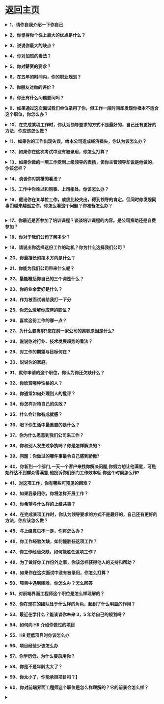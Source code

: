 # [返回主页](https://github.com/yisainan/web-interview/blob/master/README.md)

<b><details><summary>1、请你自我介绍一下你自己</summary></b>

回答提示：一般人回答这个问题过于平常，只说姓名、年龄、爱好、工作经验，这些在简历上都有，其实，企业最希望知道的是求职者能否胜任工作，包括：最强的技能、最深入研究的知识领域、个性中最积极的部分、做过的最成功的事，主要的成就等，这些都可以和学习无关，也可以和学习有关，但要突出积极的个性和做事的能力，说得合情合理企业才会相信。企业很重视一个人的礼貌，求职者要尊重考官，在回答每个问题之后都说一句“谢谢”。企业喜欢有礼貌的求职者。

回答样本：

```
1、我叫xxx,来自于xxx，从网上看得到公司招聘的这个职位，觉得非常适合自己的发展。所以来这里争取下这份工作。
2、接下来可以讲解自己的核心竞争力（最强的技能、最深入研究的知识领域、个性中最积极的部分）和闪光点（做过的最成功的事，主要的成就）。核心就是要体现自己胜任这份工作（介绍时候要自然有底气，合情合理，面试前要充分准备好）。
3、先介绍到这里，面试官看看有什么问题，我可以再补充。
4、最后要说谢谢，任何企业都喜欢有礼貌的人！
```

注意：自曝其短（说自己的缺点）没有必要，自我介绍的时候千万不要和简历有冲突！

</details>

<b><details><summary>2、你觉得你个性上最大的优点是什么？</summary></b>

回答提示：沉着冷静、条理清楚、立场坚定、顽强向上、乐于助人和关心他人、适应能力和幽默感、乐观和友爱、技术狂热、学习能力强、为人谦和。

</details>

<b><details><summary>3、说说你最大的缺点？</summary></b>

回答提示：这个问题企业问的概率很大，通常不希望听到直接回答的缺点是什么等，如果求职者说自己小心眼、爱忌妒人、非常懒、脾气大、工作效率低，企业肯定不会录用你。绝对不要自作聪明地回答“我最大的缺点是过于追求完美”，有的人以为这样回答会显得自己比较出色，但事实上，他已经岌芨可危了。企业喜欢求职者从自己的优点说起，中间加一些小缺点，最后再把问题转回到优点上，突出优点的部分。企业喜欢聪明的求职者。

</details>

<b><details><summary>4、你对加班的看法？</summary></b>

回答提示：实际上好多公司问这个问题，并不证明一定要加班。 只是想测试你是否愿意为公司奉献。
回答样本：如果是工作需要我会义不容辞加班。我现在单身，没有任何家庭负担，可以全身心的投入工作。但同时，我也会提高工作效率，减少不必要的加班。

</details>

<b><details><summary>5、你对薪资的要求？</summary></b>

回答提示：如果你对薪酬的要求太低，那显然贬低自己的能力；如果你对薪酬的要求太高，那又会显得你分量过重，公司受用不起。一些雇主通常都事先对求聘的职位定下开支预算，因而他们第一次提出的价钱往往是他们所能给予的最高价钱。他们问你只不过想证实一下这笔钱是否足以引起你对该工作的兴趣。
回答样本一：“我对工资没有硬性要求。我相信贵公司在处理我的问题上会友善合理。我注重的是找对工作机会，所以只要条件公平，我则不会计较太多
回答样本二：我受过系统的软件编程的训练，不需要进行大量的培训。而且我本人也对编程特别感兴趣。因此，我希望公司能根据我的情况和市场标准的水平，给我合理的薪水。
回答样本三：如果你必须自己说出具体数目，请不要说一个宽泛的范围，那样你将只能得到最低限度的数字。最好给出一个具体的数字，这样表明你已经对当今的人才市场作了调查，知道像自己这样学历的雇员有什么样的价值。

</details>

<b><details><summary>6、在五年的时间内，你的职业规划？</summary></b>

回答提示：这是每一个应聘者都不希望被问到的问题，但是几乎每个人都会被问到。比较多的答案是“管理者”。但是近几年来，许多公司都已经建立了专门的技术途径。这些工作地位往往被称作“顾问”、“参议技师”或“高级软件工程师”等等。当然，说出其他一些你感兴趣的职位也是可以的，比如产品销售部经理，生产部经理等一些与你的专业有相关背景的工作。要知道，考官总是喜欢有进取心的应聘者，此时如果说“不知道”，或许就会使你丧失一个好机会。最普通的回答应该是 “我准备在技术领域有所作为”或“我希望能按照公司的管理思路发展”。

</details>

<b><details><summary>7、你朋友对你的评价？</summary></b>

回答提示： 想从侧面了解一下你的性格及与人相处的问题。
回答样本：“我的朋友都说我是一个可以信赖的人。因为，我一旦答应别人的事情，就一定会做到。如果我做不到，我就不会轻易许诺。
回答样本：”我觉的我是一个比较随和的人，与不同的人都可以友好相处。在我与人相处时，我总是能站在别人的角度考虑问题“

</details>

<b><details><summary>8、你还有什么问题要问吗？</summary></b>

回答提示：企业的这个问题看上去可有可无，其实很关键，企业不喜欢说“没有问题”的人，因为其很注重员工的个性和创新能力。企业不喜欢求职者问个人福利之类的问题，如果有人这样问：贵公司对新入公司的员工有没有什么培训项目，我可以参加吗？或者说贵公司的晋升机制是什么样的？企业将很欢迎，因为体现出你对学习的热情和对公司的忠诚度以及你的上进心。

</details>

<b><details><summary>9、如果通过这次面试我们单位录用了你，但工作一段时间却发现你根本不适合这个职位，你怎么办？</summary></b>

回答提示：一段时间发现工作不适合我，有两种情况：

1、如果你确实热爱这个职业，那你就要不断学习，虚心向领导和同事学习业务知识和处事经验，了解这个职业的精神内涵和职业要求，力争减少差距；

2、你觉得这个职业可有可无，那还是趁早换个职业，去发现适合你的，你热爱的职业，那样你的发展前途也会大点，对单位和个人都有好处。

</details>

<b><details><summary>10、在完成某项工作时，你认为领导要求的方式不是最好的，自己还有更好的方法，你应该怎么做？</summary></b>

回答提示：①.原则上我会尊重和服从领导的工作安排；同时私底下找机会以请教的口吻，婉转地表达自己的想法，看看领导是否能改变想法；
② 如果领导没有采纳我的建议，我也同样会按领导的要求认真地去完成这项工作；
③.还有一种情况，假如领导要求的方式违背原则，我会坚决提出反对意见；如领导仍固执己见，我会毫不犹豫地再向上级领导反映。

</details>

<b><details><summary>11、如果你的工作出现失误，给本公司造成经济损失，你认为该怎么办？</summary></b>

回答提示：
① 我本意是为公司努力工作，如果造成经济损失，我认为首要的问题是想方设法去弥补或挽回经济损失。如果我无能力负责，希望单位帮助解决；
② 是责任问题。分清责任，各负其责，如果是我的责任，我甘愿受罚；如果是一个我负责的团队中别人的失误，也不能幸灾乐祸，作为一个团队，需要互相提携共同完成工作，安慰同事并且帮助同事查找原因总结经验。
③ 总结经验教训，一个人的一生不可能不犯错误，重要的是能从自己的或者是别人的错误中吸取经验教训，并在今后的工作中避免发生同类的错误。检讨自己的工作方法、分析问题的深度和力度是否不够，以致出现了本可以避免的错误。

</details>

<b><details><summary>12、如果你在这次考试中没有被录用，你怎么打算？</summary></b>

回答提示：现在的社会是一个竞争的社会,从这次面试中也可看出这一点,有竞争就必然有优劣,有成功必定就会有失败.往往成功的背后有许多的困难和挫折,如果这次失败了也仅仅是一次而已,只有经过经验经历的积累才能塑造出一个完全的成功者。我会从以下几个方面来正确看待这次失败.
第一、要敢于面对,面对这次失败不气馁,接受已经失去了这次机会就不会回头这个现实,从心理意志和精神上体现出对这次失败的抵抗力。要有自信,相信自己经历了这次之后经过努力一定能行.能够超越自我.
第二、善于反思,对于这次面试经验要认真总结,思考剖析,能够从自身的角度找差距。正确对待自己,实事求是地评价自己,辩证的看待自己的长短得失,做一个明白人.
第三、走出阴影,要克服这一次失败带给自己的心理压力,时刻牢记自己弱点,防患于未然,加强学习,提高自身素质.
第四、认真工作,回到原单位岗位上后,要实实在在、踏踏实实地工作,三十六行,行行出状元,争取在本岗位上做出一定的成绩.
第五、再接再厉,成为软件工程师或网络工程师一直是我的梦想,以后如果有机会我仍然后再次参加竞争.

</details>

<b><details><summary>13、如果你做的一项工作受到上级领导的表扬，但你主管领导却说是他做的，你该怎样？</summary></b>

回答提示：我首先不会找那位上级领导说明这件事，我会主动找我的主管领导来沟通，因为沟通是解决人际关系的最好办法，但结果会有两种：我的主管领导认识到自己的错误，我想我会视具体情况决定是否原谅他；2.他更加变本加厉的来威胁我，那我会毫不犹豫地找我的上级领导反映此事，因为他这样做会造成负面影响，对今后的工作不利。

</details>

<b><details><summary>14、谈谈你对跳槽的看法？</summary></b>

回答提示：（1）正常的"跳槽"能促进人才合理流动，应该支持；
（2）频繁的跳槽对单位和个人双方都不利，应该反对。

</details>

<b><details><summary>15、工作中你难以和同事、上司相处，你该怎么办？</summary></b>

回答提示：
① 我会服从领导的指挥，配合同事的工作。
② 我会从自身找原因，仔细分析是不是自己工作做得不好让领导不满意，同事看不惯。还要看看是不是为人处世方面做得不好。如果是这样的话 我会努力改正。
③ 如果我找不到原因，我会找机会跟他们沟通，请他们指出我的不足。有问题就及时改正。
④ 作为优秀的员工，应该时刻以大局为重，即使在一段时间内，领导和同事对我不理解，我也会做好本职工作，虚心向他们学习，我相信，他们会看见我在努力，总有一天会对我微笑的！

</details>

<b><details><summary>16、假设你在某单位工作，成绩比较突出，得到领导的肯定。但同时你发现同事们越来越孤立你，你怎么看这个问题？你准备怎么办？

</summary></b>

回答提示：
① 成绩比较突出，得到领导的肯定是件好事情，以后更加努力
② 检讨一下自己是不是对工作的热心度超过同事间交往的热心了，加强同事间的交往及共同的兴趣爱好。
③ 工作中，切勿伤害别人的自尊心
④ 不再领导前拨弄是非
⑤ 乐于助人对面

</details>

<b><details><summary>17、你最近是否参加了培训课程？谈谈培训课程的内容。是公司资助还是自费参加？</summary></b>

回答提示：请自行根据自己情况做回答，这个没有统一标准答案。

</details>

<b><details><summary>18、你对于我们公司了解多少？</summary></b>

回答提示：在去公司面试前上网查一下该公司主营业务。

</details>

<b><details><summary>19、请说出你选择这份工作的动机？你为什么选择我们公司？</summary></b>

回答提示：

```
1.面试前，对应聘公司各方面，要了解详尽！至少要了解到行业、企业、岗位这三方面！最好要准备一些具体的数据和实例！
2.面试时候，可以将之前对公司的了解（行业、企业、数据、实例）结合自己的面试岗位，大略的说一遍，然后强调自己“觉得这个工作合适”即可。
3.如果对这个行业确实很喜欢，要说出你对这个行业的认识与热爱。
```

</details>

<b><details><summary>20、你最擅长的技术方向是什么？</summary></b>

回答提示：说和你要应聘的职位相关的课程，表现一下自己的热诚没有什么坏处。

</details>

<b><details><summary>21、你能为我们公司带来什么呢？</summary></b>

回答提示：

```
① 假如你可以的话，试着告诉他们你可以减低他们的费用——“我已经接受过专业的培训或者工作 X 年，立刻就可以上岗工作”。
② 企业很想知道未来的员工能为企业做什么，求职者应再次重复自己的优势，然后说：“就我的能力，我可以做一个优秀的员工在组织中发挥能力，给组织带来高效率和更多的收益”。企业喜欢求职者就申请的职位表明自己的能力，比如申请营销之类的职位，可以说：“我可以开发大量的新客户，同时，对老客户做更全面周到的服务，开发老客户的新需求和消费。”等等。
```

</details>

<b><details><summary>22、最能概括你自己的三个词是什么？</summary></b>

回答提示：我经常用的三个词是适应能力强，有责任心和做事有始终，结合具体例子向主考官解释。

</details>

<b><details><summary>23、你的业余爱好是什么？</summary></b>

回答提示：找一些富于团体合作精神的，这里有一个真实的故事：有人被否决掉，因为他的爱好是深海潜水。主考官说：因为这是一项单人活动，我不敢肯定他能否适应团体工作。

</details>

<b><details><summary>24、作为被面试者给我打一下分</summary></b>

回答提示：试着列出四个优点和一个非常非常非常小的缺点，（可以抱怨一下设施，没有明确责任人的缺点是不会有人介意的）。

</details>

<b><details><summary>25、你怎么理解你应聘的职位？</summary></b>

回答提示：把岗位职责和任务及工作态度阐述一下

</details>

<b><details><summary>26、喜欢这份工作的哪一点？</summary></b>

回答提示：相信其实大家心中一定都有答案了吧！每个人的价值观不同，自然评断的标准也会不同，但是，在回答面试官这个问题时可不能太直接就把自己心理的话说出来，尤其是薪资方面的问题，不过一些无伤大雅的回答是不错的考虑，如交通方便，工作性质及内容颇能符合自己的兴趣等等都是不错的答案，不过如果这时自己能仔细思考出这份工作的与众不同之处，相信在面试上会大大加分。

</details>

<b><details><summary>27、为什么要离职?您在前一家公司的离职原因是什么?</summary></b>

回答提示：

```
① 回答这个问题时一定要小心，就算在前一个工作受到再大的委屈，对公司有多少的怨言，都千万不要表现出来，尤其要避免对公司本身主管的批评，避免面试官的负面情绪及印象；建议此时最好的回答方式是将问题归咎在自己身上，例如觉得工作没有学习发展的空间，自己想在面试工作的相关产业中多加学习，或是前一份工作与自己的生涯规划不合等等，回答的答案最好是积极正面的。
② 我希望能获得一份更好的工作，如果机会来临，我会抓住；我觉得目前的工作，已经达到顶峰，即沒有升迁机会。
③ 最重要的是：应聘者要使找招聘单位相信，应聘者在过往的单位的“离职原因”在此家招聘单位里不存在；
④ 避免把“离职原因”说得太详细、太具体；
⑤ 不能掺杂主观的负面感受，如“太辛苦”、“人际关系复杂”、“管理太混乱”、“公司不重视人才”、“公司排斥我们某某的员工”等；但也不能躲闪、回避，如“想换换环境”、“个人原因”等；
⑥ 不能涉及自己负面的人格特征，如不诚实、懒惰、缺乏责任感、不随和等；尽量使解释的理由为应聘者个人形象添彩；
```

回答样本：如“我离职是因为这家公司倒闭；我在公司工作了三年多，有较深的感情；从去年始，由于市场形势突变，公司的局面急转直下；到眼下这一步我觉得很遗憾，但还要面对显示，重新寻找能发挥我能力的舞台。”同一个面试问题并非只有一个答案，而同一个答案并不是在任何面试场合都有效，关键在应聘者掌握了规律后，对面试的具体情况进行把握，有意识地揣摩面试官提出问题的心理背景，然后投其所好。

分析：除非是薪资太低，或者是最初的工作，否则不要用薪资作为理由。“求发展”也被考官听得太多，离职理由要根据每个人的真实离职理由来设计，但是在回答时一定要表现得真诚。实在想不出来的时候，家在外地可以说是因为家中有事，须请假几个月，公司又不可能准假，所以辞职。这个答案一般面试官还能接受。

</details>

<b><details><summary>28、说说你对行业、技术发展趋势的看法？</summary></b>

回答提示：企业对这个问题很感兴趣，只有有备而来的求职者能够过关。求职者可以直接在网上查找对你所申请的行业部门的信息，只有深入了解才能产生独特的见解。企业认为最聪明的求职者是对所面试的公司预先了解很多，包括公司各个部门，发展情况，在面试回答问题的时候可以提到所了解的情况，企业欢迎进入企业的人是“知己”，而不是“盲人”。

</details>

<b><details><summary>29、对工作的期望与目标何在？</summary></b>

回答提示：这是面试者用来评断求职者是否对自己有一定程度的期望、对这份工作是否了解的问题。对于工作有确实学习目标的人通常学习较快，对于新工作自然较容易进入状况，这时建议你，最好针对工作的性质找出一个确实的答案，如业务员的工作可以这样回答：“我的目标是能成为一个超级业务员，将公司的产品广泛的推销出去，达到最好的业绩成效；为了达到这个目标，我一定会努力学习，而我相信以我认真负责的态度，一定可以达到这个目标。”其他类的工作也可以比照这个方式来回答，只要在目标方面稍微修改一下就可以了。

</details>

<b><details><summary>30、说说你的家庭。</summary></b>

回答提示：企业面试时询问家庭问题不是非要知道求职者家庭的情况，探究隐私，企业不喜欢探究个人隐私，而是要了解家庭背景对求职者的塑造和影响。企业希望听到的重点也在于家庭对求职者的积极影响。企业最喜欢听到的是：我很爱我的家庭！我的家庭一向很和睦，虽然我的父亲和母亲都是普通人，但是从小，我就看到我父亲起早贪黑，每天工作特别勤劳，他的行动无形中培养了我认真负责的态度和勤劳的精神。我母亲为人善良，对人热情，特别乐于助人，所以在单位人缘很好，她的一言一行也一直在教导我做人的道理。企业相信，和睦的家庭关系对一个人的成长有潜移默化的影响。

</details>

<b><details><summary>31、就你申请的这个职位，你认为你还欠缺什么？</summary></b>

回答提示：企业喜欢问求职者弱点，但精明的求职者一般不直接回答。他们希望看到这样的求职者：继续重复自己的优势，然后说：“对于这个职位和我的能力来说，我相信自己是可以胜任的，只是缺乏经验，这个问题我想我可以进入公司以后以最短的时间来解决，我的学习能力很强，我相信可以很快融入公司的企业文化，进入工作状态。”企业喜欢能够巧妙地躲过难题的求职者。

</details>

<b><details><summary>32、你欣赏哪种性格的人？</summary></b>

回答提示：诚实、不死板而且容易相处的人、有"实际行动"的人。

</details>

<b><details><summary>33、你通常如何处理別人的批评？</summary></b>

回答提示：① 沈默是金。不必说什么，否则情况更糟，不过我会接受建设性的批评；② 我会等大家冷靜下来再讨论。

</details>

<b><details><summary>34、你怎样对待自己的失敗？</summary></b>

回答提示：我们大家生来都不是十全十美的，我相信我有第二个机会改正我的错误。

</details>

<b><details><summary>35、什么会让你有成就感？</summary></b>

回答提示：为贵公司竭力效劳；尽我所能，完成一个项目

</details>

<b><details><summary>36、眼下你生活中最重要的是什么？</summary></b>

回答提示：对我来说，能在这个领域找到工作是最重要的；望能在贵公司任职对我说最重要。

</details>

<b><details><summary>37、你为什么愿意到我们公司来工作？</summary></b>

回答提示：对于这个问题，你要格外小心，如果你已经对该单位作了研究，你可以回答一些详细的原因，像“公司本身的高技术开发环境很吸引我。”，“我同公司出生在同样的时代，我希望能够进入一家与我共同成长的公司。”“你们公司一直都稳定发展，在近几年来在市场上很有竞争力。”或者“我认为贵公司能够给我提供一个与众不同的发展道路。”这都显示出你已经做了一些调查，也说明你对自己的未来有了较为具体的远景规划。

</details>

<b><details><summary>38、你和别人发生过争执吗？你是怎样解决的？</summary></b>

回答提示：这是面试中最险恶的问题。其实是考官布下的一个陷阱。千万不要说任何人的过错。应知成功解决矛盾是一个协作团体中成员所必备的能力。假如你工作在一个服务行业，这个问题简直成了最重要的一个环节。你是否能获得这份工作，将取决于这个问题的回答。考官希望看到你是成熟且乐于奉献的。他们通过这个问题了解你的成熟度和处世能力。在没有外界干涉的情况下，通过妥协的方式来解决才是正确答案。

</details>

<b><details><summary>39、问题：你做过的哪件事最令自己感到骄傲?</summary></b>

回答提示：这是考官给你的一个机会，让你展示自己把握命运的能力。这会体现你潜在的领导能力以及你被提升的可能性。假如你应聘于一个服务性质的单位，你很可能会被邀请去午餐。记住：你的前途取决于你的知识、你的社交能力和综合表现。

</details>

<b><details><summary>40、你新到一个部门,一天一个客户来找你解决问题,你努力想让他满意，可是始终达不到群众得满意,他投诉你们部门工作效率低,你这个时候怎么作?</summary></b>

回答提示：(1)首先，我会保持冷静。作为一名工作人员，在工作中遇到各种各样的问题是正常的，关键是如何认识它，积极应对，妥善处理。 (2)其次，我会反思一下客户不满意的原因。一是看是否是自己在解决问题上的确有考虑的不周到的地方，二是看是否是客户不太了解相关的服务规定而提出超出规定的要求，三是看是否是客户了解相关的规定，但是提出的要求不合理。 (3)再次，根据原因采取相对的对策。如果是自己确有不周到的地方，按照服务规定作出合理的安排，并向客户作出解释；如果是客户不太了解政策规定而造成的误解，我会向他作出进一步的解释，消除他的误会；如果是客户提出的要求不符合政策规定，我会明确地向他指出。 (4)再次，我会把整个事情的处理情况向领导作出说明，希望得到他的理解和支持。(5)我不会因为客户投诉了我而丧失工作的热情和积极性，而会一如既往地牢记为客户服务的宗旨，争取早日做一名领导信任、公司放心、客户满意的职员。

</details>

<b><details><summary>41、对这项工作，你有哪些可预见的困难？</summary></b>

回答提示：

```
① 不宜直接说出具体的困难，否则可能令对方怀疑应聘者不行；
② 可以尝试迂回战术，说出应聘者对困难所持有的态度——“工作中出现一些困难是正常的，也是难免的，但是只要有坚忍不拔的毅力、良好的合作精神以及事前周密而充分的准备，任何困难都是可以克服。”
```

分析：一般问这个问题，面试者的希望就比较大了，因为已经在谈工作细节。但常规思路中的回答，又被面试官“骗”了。当面试官询问这个问题的时候，有两个目的。第一，看看应聘者是不是在行，说出的困难是不是在这个职位中一般都不可避免的问题。第二，是想看一下应聘者解决困难的手法对不对，及公司能否提供这样的资源。而不是想了解应聘者对困难的态度。

</details>

<b><details><summary>42、如果我录用你，你将怎样开展工作？</summary></b>

回答提示：

```
① 如果应聘者对于应聘的职位缺乏足够的了解，最好不要直接说出自己开展工作的具体办法；
② 可以尝试采用迂回战术来回答，如“首先听取领导的指示和要求，然后就有关情况进行了解和熟悉，接下来制定一份近期的工作计划并报领导批准，最后根据计划开展工作。”
```

分析：这个问题的主要目的也是了解应聘者的工作能力和计划性、条理性，而且重点想要知道细节。如果向思路中所讲的迂回战术，面试官会认为回避问题，如果引导了几次仍然是回避的话。此人绝对不会录用了。

</details>

<b><details><summary>43、你希望与什么样的上级共事？</summary></b>

回答提示：

```
① 通过应聘者对上级的“希望”可以判断出应聘者对自我要求的意识，这既上一个陷阱，又是一次机会；
② 最好回避对上级具体的希望，多谈对自己的要求；
③ 如“做为刚步入社会的新人，我应该多要求自己尽快熟悉环境、适应环境，而不应该对环境提出什么要求，只要能发挥我的专长就可以了
```

分析：这个问题比较好的回答是，希望我的上级能够在工作中对我多指导，对我工作中的错误能够立即指出。总之，从上级指导这个方面谈，不会有大的纰漏。

</details>

<b><details><summary>44、在完成某项工作时，你认为领导要求的方式不是最好的，自己还有更好的方法，你应该怎么做？</summary></b>

回答提示：

```
①.原则上我会尊重和服从领导的工作安排；同时私底下找机会以请教的口吻，婉转地表达自己的想法，看看领导是否能改变想法；
② 如果领导没有采纳我的建议，我也同样会按领导的要求认真地去完成这项工作；
③.还有一种情况，假如领导要求的方式违背原则，我会坚决提出反对意见；如领导仍固执己见，我会毫不犹豫地再向上级领导反映。
```

</details>

<b><details><summary>45、与上级意见不一是，你将怎么办？</summary></b>

回答提示：

```
① 一般可以这样回答“我会给上级以必要的解释和提醒，在这种情况下，我会服从上级的意见。”
② 如果面试你的是总经理，而你所应聘的职位另有一位经理，且这位经理当时不在场，可以这样回答：“对于非原则性问题，我会服从上级的意见，对于涉及公司利益的重大问题，我希望能向更高层领导反映。”
```

分析：这个问题的标准答案是思路 1，如果用 2 的回答，必死无疑。你没有摸清楚改公司的内部情况，先想打小报告，这样的人没有人敢要。

</details>

<b><details><summary>46、你工作经验欠缺，如何能胜任这项工作？</summary></b>

回答提示：

```
① 如果招聘单位对应届毕业生的应聘者提出这个问题，说明招聘公司并不真正在乎“经验”，关键看应聘者怎样回答；
② 对这个问题的回答最好要体现出应聘者的诚恳、机智、果敢及敬业；
③ 如“作为应届毕业生，在工作经验方面的确会有所欠缺，因此在读书期间我一直利用各种机会在这个行业里做兼职。我也发现，实际工作远比书本知识丰富、复杂。但我有较强的责任心、适应能力和学习能力，而且比较勤奋，所以在兼职中均能圆满完成各项工作，从中获取的经验也令我受益非浅。请贵公司放心，学校所学及兼职的工作经验使我一定能胜任这个职位。”
```

点评：这个问题思路中的答案尚可。突出自己的吃苦能力和适应性以及学习能力（不是学习成绩）为好。

</details>

<b><details><summary>47、你工作经验欠缺，如何能胜任这项工作？</summary></b>

回答提示：

```
① 如果招聘单位对应届毕业生的应聘者提出这个问题，说明招聘公司并不真正在乎“经验”，关键看应聘者怎样回答；
② 对这个问题的回答最好要体现出应聘者的诚恳、机智、果敢及敬业；
③ 如“作为应届毕业生，在工作经验方面的确会有所欠缺，因此在读书期间我一直利用各种机会在这个行业里做兼职。我也发现，实际工作远比书本知识丰富、复杂。但我有较强的责任心、适应能力和学习能力，而且比较勤奋，所以在兼职中均能圆满完成各项工作，从中获取的经验也令我受益非浅。请贵公司放心，学校所学及兼职的工作经验使我一定能胜任这个职位。”
```

分析：这个问题思路中的答案尚可。突出自己的吃苦能力和适应性以及学习能力（不是学习成绩）为好。

</details>

<b><details><summary>48、为了做好你工作份外之事，你该怎样获得他人的支持和帮助？</summary></b>

回答提示：每个公司都在不断变化发展的过程中；你当然希望你的员工也是这样。你希望得到那些希望并欢迎变化的人，因为这些人明白，为了公司的发展，变化是公司日常生活中重要组成部分。这样的员工往往很容易适应公司的变化，并会对变化做出积极的响应。此外，他们遇到矛盾和问题时，也能泰然处之。下面的问题能够考核应聘者这方面的能力。
据说有人能从容避免正面冲突。请讲一下你在这方面的经验和技巧。
有些时候，我们得和我们不喜欢的人在一起共事。说说你曾经克服了性格方面的冲突而取得预期工作效果的经历。

</details>

<b><details><summary>49、如果你在这次面试中没有被录用，你怎么打算？</summary></b>

回答提示：现在的社会是一个竞争的社会,从这次面试中也可看出这一点,有竞争就必然有优劣,有成功必定就会有失败.往往成功的背后有许多的困难和挫折,如果这次失败了也仅仅是一次而已,只有经过经验经历的积累才能塑造出一个完全的成功者。我会从以下几个方面来正确看待这次失败.
第一、要敢于面对,面对这次失败不气馁,接受已经失去了这次机会就不会回头这个现实,从心理意志和精神上体现出对这次失败的抵抗力。要有自信,相信自己经历了这次之后经过努力一定能行.能够超越自我.
第二、善于反思,对于这次面试经验要认真总结,思考剖析,能够从自身的角度找差距。正确对待自己,实事求是地评价自己,辩证的看待自己的长短得失,做一个明白人.
第三、走出阴影,要克服这一次失败带给自己的心理压力,时刻牢记自己弱点,防患于未然,加强学习,提高自身素质.
第四、认真工作,回到原单位岗位上后,要实实在在、踏踏实实地工作,三十六行,行

</details>

<b><details><summary>50、项目中遇到困难，你怎么办？怎么回答</summary></b>

回答提示：自己能搞定的，就自己上网找资料；但如果比如在 2 个小时之内还没有头绪，就考虑问公司技术水平比较高的同事之类的，然后还要及时和项目经理沟通。。。。

那不浪费了 2 个小时时间 业务问题的话，谁清楚就问谁啊……即时沟通能够大大提高工作效率。

技术问题查资料，需求问题重新分析

还是写程序的时候有技术难点、技术难点又分普遍的技术难点、还是你个人不会做、
第一种这个要找项目负责人商量、甚至要找产品/运行或其他甲方沟通、
第二种普遍技术难点的话、参考资料或者和项目负责人商量看看怎么办、
第三种的话、先自己查资料试着解决、不行就找人其他资讯、、

</details>

<b><details><summary>51、对前端界面工程师这个职位是怎么样理解的？</summary></b>

回答提示：

a. 前端是最贴近用户的程序员，前端的能力就是能让产品从 90 分进化到 100 分，甚至更好

b. 参与项目，快速高质量完成实现效果图，精确到 1px；

c. 与团队成员，UI 设计，产品经理的沟通；

d. 做好的页面结构，页面重构和用户体验；

e. 处理 hack，兼容、写出优美的代码格式；

f. 针对服务器的优化、拥抱最新前端技术。

</details>

<b><details><summary>52、你在现在的团队处于什么样的角色，起到了什么明显的作用？</summary></b>

回答提示：请自行根据自己情况做回答，这个没有统一标准答案。

</details>

<b><details><summary>53、最近在学什么？能谈谈你未来 3，5 年给自己的规划吗？</summary></b>

面试时，经常会被面试官问到关于职业规划的问题，比如：你准备在我们公司做多久？你未来几年的职业规划是什么？等等。还没有进入公司，对公司工作环境还不太了解就被面试官问到这些问题，该怎么答才能合情有合理呢？

问：你准备在我们这家单位做多久？

答：

```
1. 这不是自己单方面决定的，还要看公司，但是可以肯定的是，如果公司跟自己的职业发展一致，我是会一直干下去的。
2．以我对公司和现有职位的了解，如果能应聘上的话，目前来看至少可以稳定三年。
```

问：未来五年的规划是怎样的？

答：

```
1.如果应聘成功，我至少会稳定的做两年，踏实的做好自己的本职工作。
2.在工作中，会向高手请教，研究些新技术，提高自己的技术水平。
3.目前的规划是要优先做一名技术高手，如果有可能的话，做管理也是可以考虑的。
```

当然，说出其他一些你感兴趣的职位也是可以的，比如产品销售部经理，生产部经理等一些与你的专业有相关背景的工作。要知道，考官总是喜欢有进取心的应聘者，此时如果说“不知道”，或许就会使你丧失一个好机会。最普通的回答应该是“我准备在技术领域有所作为”或“我希望能按照公司的管理思路发展”。

大部分面试官司都会问你是否有职业规划，这个问题的背后是了解你的求职动机和对自己中长期职业发展的思考。在回答这个问题之前，要对自己有个清晰的认识，知道自己想往哪个方向发展以及未来有什么计划，要给面试官一种积极向上，好学上进，有追求，有规划的感觉，面试官喜欢有规划的求职者。

</details>

<b><details><summary>54、如何向 HR 介绍你做过的项目</summary></b>

项目经验与工作经验是相辅相成的，但较之于工作经验，项目经验更侧重于表现求职者在某个专业领域内的技能水平（技能水平决定了工资水平）。因而，技术类岗招聘的时候，更注重项目经验。项目介绍是有套路的，面试时，要将简历中的项目准备好！

回答提示：

我们在跟面试官讲解的时候，讲解项目一定要围绕着以下几个方面：

```
1、项目名称
2、开发时间（这里有个注意点：时间不要说的太短，而应该把前期的构思、需求分析、准备工作等时间都可以加进去）；
3、项目描述（做什么的）；
4、项目职责（说清楚自己职责，同时为了提高自己的技术形象，可以将项目说大点）；
5、项目使用的技术（除了说现在使用的技术，还可以说项目进行了压力测试、兼容性处理、数据库的3F、未来还要放mysql集群技术、页面静态化技术、以提升自己在对方心目中的技术形象）；
6、项目的亮点；
7、在自己的项目上可以想一些市面上没有但是自己觉得很有创意的点子。实现不实现都是无所谓了，但是你给面试官的印象会再上一个层次。
8、项目体会（可以说说：多人协作、命名规范、模块划分）；
```

</details>

<b><details><summary>55、HR 贬低项目时你该怎么办</summary></b>

我们在上文讲解了如何向 HR 介绍项目。由于项目反映了技术，技术决定了薪资，所以面试官一般会把打压我们的项目变相打压我们技术，以达到打压我们薪资预期的目的，同时观察我们在打压环境中的表现来决定到底打压薪资到何种程度！所以，当 HR 说：“一个月的时间，四五个人的配合就完成了项目，可见你们项目不大、技术含量不高啊”，各位面试者一定要冷静！来学学在 HR 贬低项目时的应对方法！

回答提示：

HR 说：一个月的时间，四五个人的配合就完成了项目，可见你们项目不大、技术含量不高啊！如何应对，别慌，我们应该按下面的方法答：

```
1.项目实现也许花的时间不多，但是前期的构思、需求分析、页面设计等等准备工作是花了很多时间的。
2.项目大小和技术含量并不能够成正比，我们的项目，虽然小，但麻雀虽小，却五脏俱全。接着向面试官介绍你们团队在项目过程中所使用的技术等等。
3.项目大小主要是体现在功能上，有些功能客户并没有提出。如果后期客户有提出，我们也能够快速的实现。
```

</details>

<b><details><summary>56、项目经验少该怎么办</summary></b>

对于前端来说，技术水平是决定我们工资最重要的因素。技术水平是要通过我们的项目体现出来的，但项目经验少该怎么办？

回答提示：

如何解决项目经验少的问题？

```
1、项目经验是拿高工资最重要的一个指标。这反映了程序员的价值，也是用人单位给出薪资报价最重要的因素。所以面试者一定要重视项目。
2、简历中至少要写出3个项目。
3、项目可以适当包装。可以多说一些比较高端大气上档次的技术。
4、面试官问到简历中的项目细节你要能答上来。否则，就算是你做的，面试官因你答不上来也会认为不是你做的。所以要花时间，搞定写在简历上的项目模块。
5、项目抓亮点来说，可以对照企业的需求，将最有竞争力的点说清楚。这种能够加分的亮点一定要说到。
```

</details>

<b><details><summary>57、你学历低，为什么要录用你？</summary></b>

面试一份工作时，学历有时候是一块敲门砖。对于学历不高的面试者，如果 HR 问：你才高中学历，而现在大学生一大把，我们为什么要录用你？你如果学历真的很低，那该怎么回答呢？

回答提示：

```
1、通过自信的表现，有效的沟通，让面试官主动忽略这个问题。或者说是你把你最好的展现出来，让面试官信服，觉得你是合适的人选而不提及或忽略掉这个问题。
2、即使面试官提出来了，勇敢面对主动承认，赞同面试官的提问，确实学历较低，自已已经深刻认识此问题，也因为认识到这个事实，你才更加注重能力的培养，同时自己也在工作之余继续课堂学习，增加扎实的理论知识。同时说出你的学历提升打算，提升计划一定要与你现行的工作职位结合。
3、如果面试官对学历一直抓住不放，或作为必要条件，以退为进吧，委婉表达自己想得到职位的态度，并做好了放弃的心理准备。
```

总的来说，在面试的时候，表现出自信，从谈吐和沟通上，给面试官好印象。如果问到你学历的时候，表现出“学历不代表能力”的自信来就好，一般的企业不会把这个当做决定性因素，还是看综合素质。

</details>

<b><details><summary>58、你是不是年龄太大了？</summary></b>

都说 IT 行业是个吃青春饭的行业，你现在已经接近 30 岁了，你是不是年龄太大了？这个问题应该被问到的不多，但是万一真的被问到这个问题，你该如何作答呢？

回答提示：

```
1、 能不能做事才是大问题。而不是年龄。是不是有能力，实习可以检验。
2、 要表现出自己很喜欢这份工作，要长久的做下去（年龄大的人，工作经历多，接触的东西多，才能够在众多的经历中明确知道自己未来到底要走什么路）。要突出自己年级大的优势，比如思想更成熟，眼界更开阔等等。
```

</details>

<b><details><summary>59、你太小了，你能承担项目吗？】</summary></b>

虽说 IT 行业是个吃青春饭的行业，但是你年纪太小了，让人感觉不踏实。虽然我们最重要拼的是技术，但真的被问到这个问题，你该如何作答呢？

回答提示：

```
1、 虽然我年纪小，但是我技术是没有问题的，也是有担当的。实习期间可以检验。
2、 对于前端，我做过很多的项目，也有系统的学习过。并不比年纪大的人差。
3、正因为我年纪小，我对于工作有十足的干劲，我很想在这行好好的发展，也能承受比较强的工作压力。
```

</details>

<b><details><summary>60、你对前端界面工程师这个职位是怎么样理解的？它的前景会怎么样？</summary></b>

回答提示：
前端是最贴近用户的程序员，比后端、数据库、产品经理、运营、安全都近。

- 1、实现界面交互
- 2、提升用户体验
- 3、有了 Node.js，前端可以实现服务端的一些事情

前端是最贴近用户的程序员，前端的能力就是能让产品从 90 分进化到 100 分，甚至更好，

参与项目，快速高质量完成实现效果图，精确到 1px；

与团队成员，UI 设计，产品经理的沟通；

做好的页面结构，页面重构和用户体验；

处理 hack，兼容、写出优美的代码格式；

针对服务器的优化、拥抱最新前端技术。

其它相关的加分项：

1. 都使用和了解过哪些编辑器?都使用和了解过哪些日常工具?
2. 都知道有哪些浏览器内核?开发过的项目都兼容哪些浏览器?
3. 瀑布流布局或者流式布局是否有了解
4. HTML5 都有哪些新的 API?
5. 都用过什么代码调试工具?
6. 是否有接触过或者了解过重构。
7. 你遇到过比较难的技术问题是？你是如何解决的？

</details>

<b><details><summary></summary></b>

回答提示：

</details>
